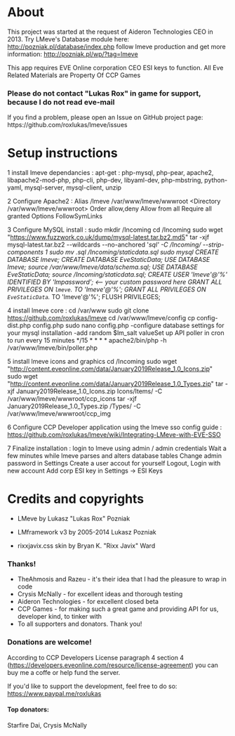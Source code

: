 <h1>About</h1>

This project was started at the request of Aideron Technologies CEO in 2013. 
Try LMeve's Database module here: http://pozniak.pl/database/index.php
follow lmeve production and get more information: http://pozniak.pl/wp/?tag=lmeve

This app requires EVE Online corporation CEO ESI keys to function.
All Eve Related Materials are Property Of CCP Games

<h3>Please do not contact "Lukas Rox" in game for support, because I do not read eve-mail</h3>
If you find a problem, please open an Issue on GitHub project page: https://github.com/roxlukas/lmeve/issues


<h1>Setup instructions</h1>


1 install lmeve dependancies : 
  apt-get : php-mysql, php-pear, apache2, libapache2-mod-php, 
            php-cli, php-dev, libyaml-dev, php-mbstring, 
            python-yaml, mysql-server, mysql-client, unzip
  
2 Configure Apache2 :
  Alias /lmeve /var/www/lmeve/wwwroot
      <Directory /var/www/lmeve/wwwroot>
        Order allow,deny
        Allow from all
        Require all granted 
        Options FollowSymLinks
      </Directory>

3 Configure MySQL install : 
  sudo mkdir /Incoming
  cd /Incoming
  sudo wget "https://www.fuzzwork.co.uk/dump/mysql-latest.tar.bz2.md5"
  tar -xjf mysql-latest.tar.bz2 --wildcards --no-anchored '*sql' -C /Incoming/ --strip-components 1
  sudo mv *.sql /Incoming/staticdata.sql
  sudo mysql
  CREATE DATABASE lmeve;
  CREATE DATABASE EveStaticData;
  USE DATABASE lmeve;
  source /var/www/lmeve/data/schema.sql;
  USE DATABASE EveStaticData;
  source /Incoming/staticdata.sql;
  CREATE USER 'lmeve'@'%' IDENTIFIED BY 'lmpassword';  <-- your custom password here
  GRANT ALL PRIVILEGES ON `lmeve`.* TO 'lmeve'@'%';
  GRANT ALL PRIVILEGES ON `EveStaticData`.* TO 'lmeve'@'%';
  FLUSH PRIVILEGES;

4 install lmeve core : 
     cd /var/www
     sudo git clone https://github.com/roxlukas/lmeve
     cd /var/www/lmeve/config
     cp config-dist.php config.php
     sudo nano config.php 
      -configure database settings for your mysql installation
      -add random $lm_salt valueSet up API poller in cron to run every 15 minutes
      */15 * * * * apache2/bin/php -h /var/www/lmeve/bin/poller.php
     
5 install lmeve icons and graphics
    cd /Incoming
    sudo wget "http://content.eveonline.com/data/January2019Release_1.0_Icons.zip"
    sudo wget "http://content.eveonline.com/data/January2019Release_1.0_Types.zip"
    tar -xjf January2019Release_1.0_Icons.zip Icons/Items/ -C /var/www/lmeve/wwwroot/ccp_icons
    tar -xjf January2019Release_1.0_Types.zip /Types/ -C /var/www/lmeve/wwwroot/ccp_img
    
6 Configure CCP Developer application using the lmeve sso config guide :
  https://github.com/roxlukas/lmeve/wiki/Integrating-LMeve-with-EVE-SSO

7 Finalize installation : 
login to lmeve using admin / admin credentials
Wait a few minutes while lmeve parses and alters database tables
Change admin password in Settings
Create a user accout for yourself
Logout, Login with new account
Add corp ESI key in Settings -> ESI Keys


  
<h1>Credits and copyrights</h1>

* LMeve by Lukasz "Lukas Rox" Pozniak

* LMframework v3 by 2005-2014 Lukasz Pozniak

* rixxjavix.css skin by Bryan K. "Rixx Javix" Ward

<h3>Thanks!</h3>

* TheAhmosis and Razeu - it's their idea that I had the pleasure to wrap in code
* Crysis McNally - for excellent ideas and thorough testing
* Aideron Technologies - for excellent closed beta
* CCP Games - for making such a great game and providing API for us, developer kind, to tinker with
* To all supporters and donators. Thank you!

<h3>Donations are welcome!</h3>

According to CCP Developers License paragraph 4 section 4 (https://developers.eveonline.com/resource/license-agreement)
you can buy me a coffe or help fund the server.

If you'd like to support the development, feel free to do so: https://www.paypal.me/roxlukas

<h4>Top donators:</h4>
Starfire Dai, Crysis McNally

